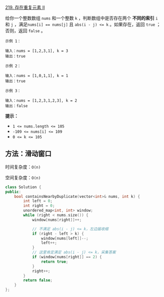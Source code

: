 [219. 存在重复元素 II](https://leetcode-cn.com/problems/contains-duplicate-ii/)

给你一个整数数组 `nums` 和一个整数 `k` ，判断数组中是否存在两个 **不同的索引** `i` 和 `j` ，满足`nums[i] == nums[j]` 且 `abs(i - j) <= k` 。如果存在，返回 `true` ；否则，返回 `false` 。

```
示例 1：

输入：nums = [1,2,3,1], k = 3
输出：true

示例 2：

输入：nums = [1,0,1,1], k = 1
输出：true

示例 3：

输入：nums = [1,2,3,1,2,3], k = 2
输出：false
```

**提示：**

- `1 <= nums.length <= 105`
- `-109 <= nums[i] <= 109`
- `0 <= k <= 105`

## 方法：滑动窗口

时间复杂度：`O(n)`

空间复杂度：`O(n)`

```cpp
class Solution {
public:
    bool containsNearbyDuplicate(vector<int>& nums, int k) {
        int left = 0;
        int right = 0;
        unordered_map<int, int> window;
        while (right < nums.size()) {
            window[nums[right]]++;

            // 不满足 abs(i - j) <= k，左边届收缩
            if (right - left > k) {
                window[nums[left]]--;
                left++;
            }
            // 这里肯定满足 abs(i - j) <= k，采集答案
            if (window[nums[right]] == 2) {
                return true;
            }            
            right++;
        }
        return false;
    }
};
```



